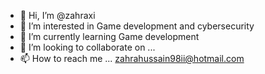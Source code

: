 - 👋 Hi, I’m @zahraxi
- 👀 I’m interested in Game development and cybersecurity
- 🌱 I’m currently learning Game development
- 💞️ I’m looking to collaborate on ...
- 📫 How to reach me ... zahrahussain98ii@hotmail.com

<!---
zahraxi/zahraxi is a ✨ special ✨ repository because its `README.md` (this file) appears on your GitHub profile.
You can click the Preview link to take a look at your changes.
--->
